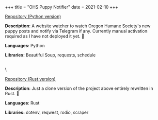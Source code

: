 +++
title = "OHS Puppy Notifier"
date = 2021-02-10
+++

<a href="https://github.com/sjinno/ohs-puppy-notifier" target="\_blank" class="repo"><i class="fab fa-github"></i> Repository (Python version)</a>

**Description:** A website watcher to watch Oregon Humane Society's new puppy posts and notify via Telegram if any. Currently manual activation required as I have not deployed it yet. 🐶

**Languages:** Python

**Libraries:** Beautiful Soup, requests, schedule

\
\

<a href="https://github.com/sjinno/puppy-notifier" target="\_blank" class="repo"><i class="fab fa-github"></i> Repository (Rust version)</a>

**Description:** Just a clone version of the project above entirely rewritten in Rust. 🐶

**Languages:** Rust

**Libraries:** dotenv, reqwest, rodio, scraper
